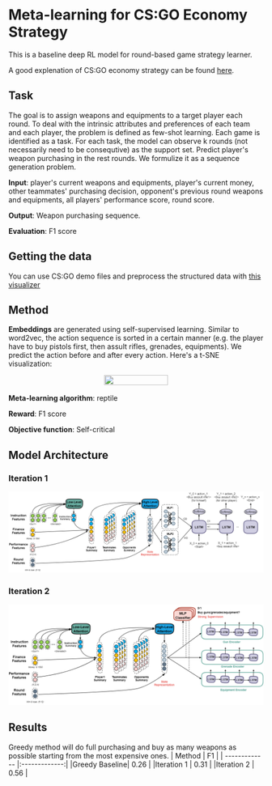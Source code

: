 # Meta-learning for CS:GO Economy Strategy
This is a baseline deep RL model for round-based game strategy learner.

A good explenation of CS:GO economy strategy can be found [here](https://www.metabomb.net/csgo/gameplay-guides/csgo-economy-guide-2).

## Task
The goal is to assign weapons and equipments to a target player each round. To deal with the intrinsic attributes and preferences of each team and each player, the problem is defined as few-shot learning. Each game is identified as a task. For each task, the model can observe k rounds (not necessarily need to be consequtive) as the support set. Predict player's weapon purchasing in the rest rounds. We formulize it as a sequence generation problem.

**Input**: player's current weapons and equipments, player's current money, other teammates' purchasing decision, opponent's previous round weapons and equipments, all players' performance score, round score.

**Output**: Weapon purchasing sequence.

**Evaluation**: F1 score


## Getting the data
You can use CS:GO demo files and preprocess the structured data with [this visualizer](https://github.com/Brammz/csgo-demo-visualizer)

## Method

**Embeddings** are generated using self-supervised learning. Similar to word2vec, the action sequence is sorted in a certain manner (e.g. the player have to buy pistols first, then assult rifles, grenades, equipments). We predict the action before and after every action. Here's a t-SNE visualization:

<p align="center">
  <img width="50%" height="50%" src="https://github.com/derenlei/MAML/blob/master/img/t_SNE.png">
</p>

**Meta-learning algorithm**: reptile

**Reward**: F1 score

**Objective function**: Self-critical


## Model Architecture
### Iteration 1
![Iteration 1 Model](./img/Model1.png)
### Iteration 2
![Iteration 2 Model](./img/Model2.png)

## Results
Greedy method will do full purchasing and buy as many weapons as possible starting from the most expensive ones.
| Method        | F1            |
| ------------- |:-------------:|
|Greedy Baseline| 0.26          |
|Iteration 1    | 0.31          |
|Iteration 2    | 0.56          |
